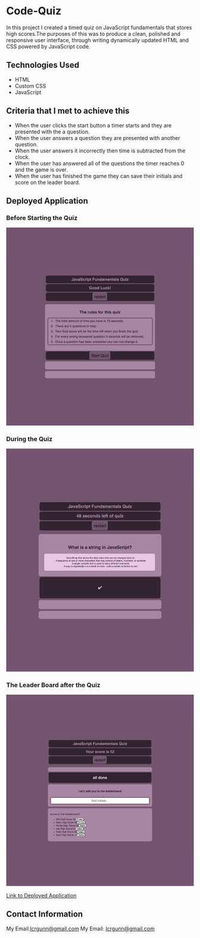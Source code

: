 # Code-Quiz

In this project I created a timed quiz on JavaScript fundamentals that stores high scores.The purposes of this was to produce a clean, polished and responsive user interface, through writing dynamically updated HTML and CSS powered by JavaScript code. 

## Technologies Used

* HTML
* Custom CSS
* JavaScript


## Criteria that I met to achieve this

* When the user clicks the start button a timer starts and they are presented with the a question.
* When the user answers a question they are presented with another question.
* When the user answers it incorrectly then time is subtracted from the clock.
* When the user has answered all of the questions the timer reaches 0 and the game is over.
* When the user has finished the game they can save their initials and score on the leader board.

## Deployed Application

### Before Starting the Quiz
![Deployed Application before starting the Quiz](./Assets/Images/deployed_application.png)
### During the Quiz
![Deployed Application during the Quiz](./Assets/Images/Quiz-In-Use.png)
### The Leader Board after the Quiz
![Deployed Application after the Quiz](./Assets/Images/LeaderBoard.png)


[Link to Deployed Application](https://lisacr01.github.io/Code-Quiz/)

## Contact Information

My Email:[lcrgunn@gmail.com](mailto:lcrgunn@gmail.com)
My Email: lcrgunn@gmail.com


